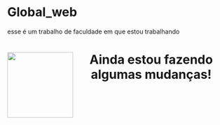 # Global_web

esse é um trabalho de faculdade em que estou trabalhando
<div>
  <img align="left" height="150" width="150" src="https://cdn.dribbble.com/users/6410352/screenshots/14639983/charging.gif">
  <div align="left">
    <h1 align="center">Ainda estou fazendo algumas mudanças!</h1>
  </div>
</div>
